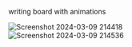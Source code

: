 writing board with animations
<br>

![Screenshot 2024-03-09 214418](https://github.com/akashver20/writing-board/assets/137759031/ef86d50e-0a24-45c5-b1f5-5d557b9140e7)
<br>
![Screenshot 2024-03-09 214536](https://github.com/akashver20/writing-board/assets/137759031/18a4df10-a563-44bf-a427-c2a9efed9fc0)
